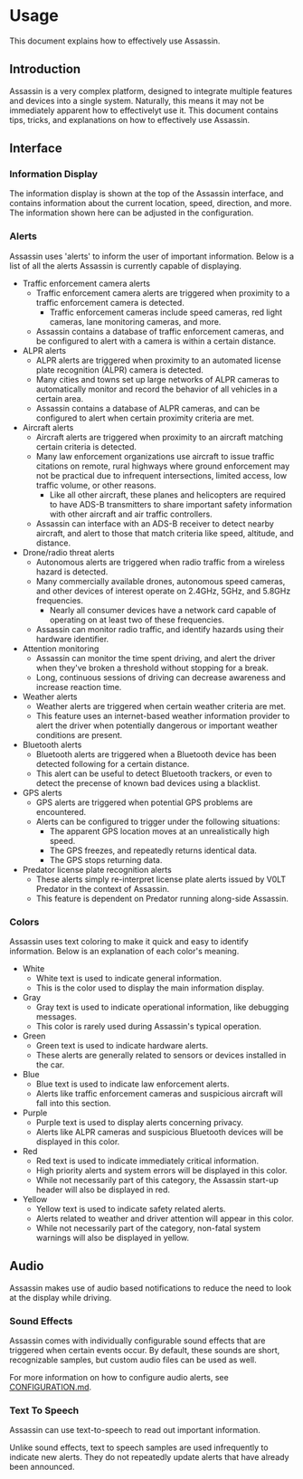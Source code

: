 # Usage

This document explains how to effectively use Assassin.


## Introduction

Assassin is a very complex platform, designed to integrate multiple features and devices into a single system. Naturally, this means it may not be immediately apparent how to effectivelyt use it. This document contains tips, tricks, and explanations on how to effectively use Assassin.


## Interface

### Information Display

The information display is shown at the top of the Assassin interface, and contains information about the current location, speed, direction, and more. The information shown here can be adjusted in the configuration.

### Alerts

Assassin uses 'alerts' to inform the user of important information. Below is a list of all the alerts Assassin is currently capable of displaying.

- Traffic enforcement camera alerts
    - Traffic enforcement camera alerts are triggered when proximity to a traffic enforcement camera is detected.
        - Traffic enforcement cameras include speed cameras, red light cameras, lane monitoring cameras, and more.
    - Assassin contains a database of traffic enforcement cameras, and be configured to alert with a camera is within a certain distance.
- ALPR alerts
    - ALPR alerts are triggered when proximity to an automated license plate recognition (ALPR) camera is detected.
    - Many cities and towns set up large networks of ALPR cameras to automatically monitor and record the behavior of all vehicles in a certain area.
    - Assassin contains a database of ALPR cameras, and can be configured to alert when certain proximity criteria are met.
- Aircraft alerts
    - Aircraft alerts are triggered when proximity to an aircraft matching certain criteria is detected.
    - Many law enforcement organizations use aircraft to issue traffic citations on remote, rural highways where ground enforcement may not be practical due to infrequent intersections, limited access, low traffic volume, or other reasons.
        - Like all other aircraft, these planes and helicopters are required to have ADS-B transmitters to share important safety information with other aircraft and air traffic controllers.
    - Assassin can interface with an ADS-B receiver to detect nearby aircraft, and alert to those that match criteria like speed, altitude, and distance.
- Drone/radio threat alerts
    - Autonomous alerts are triggered when radio traffic from a wireless hazard is detected.
    - Many commercially available drones, autonomous speed cameras, and other devices of interest operate on 2.4GHz, 5GHz, and 5.8GHz frequencies.
        - Nearly all consumer devices have a network card capable of operating on at least two of these frequencies.
    - Assassin can monitor radio traffic, and identify hazards using their hardware identifier.
- Attention monitoring
    - Assassin can monitor the time spent driving, and alert the driver when they've broken a threshold without stopping for a break.
    - Long, continuous sessions of driving can decrease awareness and increase reaction time.
- Weather alerts
    - Weather alerts are triggered when certain weather criteria are met.
    - This feature uses an internet-based weather information provider to alert the driver when potentially dangerous or important weather conditions are present.
- Bluetooth alerts
    - Bluetooth alerts are triggered when a Bluetooth device has been detected following for a certain distance.
    - This alert can be useful to detect Bluetooth trackers, or even to detect the precense of known bad devices using a blacklist.
- GPS alerts
    - GPS alerts are triggered when potential GPS problems are encountered.
    - Alerts can be configured to trigger under the following situations:
        - The apparent GPS location moves at an unrealistically high speed.
        - The GPS freezes, and repeatedly returns identical data.
        - The GPS stops returning data.
- Predator license plate recognition alerts
    - These alerts simply re-interpret license plate alerts issued by V0LT Predator in the context of Assassin.
    - This feature is dependent on Predator running along-side Assassin.

### Colors

Assassin uses text coloring to make it quick and easy to identify information. Below is an explanation of each color's meaning.

- White
    - White text is used to indicate general information.
    - This is the color used to display the main information display.
- Gray
    - Gray text is used to indicate operational information, like debugging messages.
    - This color is rarely used during Assassin's typical operation.
- Green
    - Green text is used to indicate hardware alerts.
    - These alerts are generally related to sensors or devices installed in the car.
- Blue
    - Blue text is used to indicate law enforcement alerts.
    - Alerts like traffic enforcement cameras and suspicious aircraft will fall into this section.
- Purple
    - Purple text is used to display alerts concerning privacy.
    - Alerts like ALPR cameras and suspicious Bluetooth devices will be displayed in this color.
- Red
    - Red text is used to indicate immediately critical information.
    - High priority alerts and system errors will be displayed in this color.
    - While not necessarily part of this category, the Assassin start-up header will also be displayed in red.
- Yellow
    - Yellow text is used to indicate safety related alerts.
    - Alerts related to weather and driver attention will appear in this color.
    - While not necessarily part of the category, non-fatal system warnings will also be displayed in yellow.


## Audio

Assassin makes use of audio based notifications to reduce the need to look at the display while driving.

### Sound Effects

Assassin comes with individually configurable sound effects that are triggered when certain events occur. By default, these sounds are short, recognizable samples, but custom audio files can be used as well.

For more information on how to configure audio alerts, see [CONFIGURATION.md](CONFIGURATION.md).

### Text To Speech

Assassin can use text-to-speech to read out important information.

Unlike sound effects, text to speech samples are used infrequently to indicate new alerts. They do not repeatedly update alerts that have already been announced.
